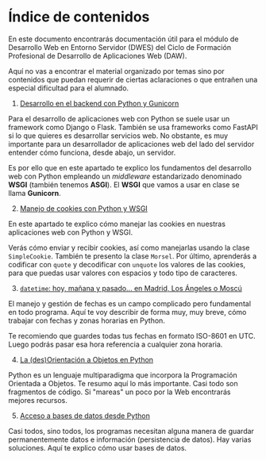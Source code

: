 # Índice de contenidos
En este documento encontrarás documentación útil para el módulo de Desarrollo Web en Entorno Servidor (DWES) del Ciclo de Formación Profesional de Desarrollo de Aplicaciones Web (DAW).

Aquí no vas a encontrar el material organizado por temas sino por contenidos que puedan requerir de ciertas aclaraciones o que entrañen una especial dificultad para el alumnado.

1. [Desarrollo en el backend con Python y Gunicorn](wsgi.md)

Para el desarrollo de aplicaciones web con Python se suele usar un framework como Django o Flask. También se usa frameworks como FastAPI si lo que quieres es desarrollar servicios web. No obstante, es muy importante para un desarrollador de aplicaciones web del lado del servidor entender cómo funciona, desde abajo, un servidor.

Es por ello que en este apartado te explico los fundamentos del desarrollo web con Python empleando un *middleware* estandarizado denominado **WSGI** (también tenemos **ASGI**). El **WSGI** que vamos a usar en clase se llama **Gunicorn**.

2. [Manejo de cookies con Python y WSGI](cookies.md)

En este apartado te explico cómo manejar las cookies en nuestras aplicaciones web con Python y WSGI.

Verás cómo enviar y recibir cookies, así como manejarlas usando la clase `SimpleCookie`. También te presento la clase `Morsel`. Por último, aprenderás a codificar con `quote` y decodificar con `unquote` los valores de las cookies, para que puedas usar valores con espacios y todo tipo de caracteres.

3. [`datetime`: hoy, mañana y pasado... en Madrid, Los Ángeles o Moscú](datetime.md)

El manejo y gestión de fechas es un campo complicado pero fundamental en todo programa. Aquí te voy describir de forma muy, muy breve, cómo trabajar con fechas y zonas horarias en Python.

Te recomiendo que guardes todas tus fechas en formato ISO-8601 en UTC. Luego podrás pasar esa hora referencia a cualquier zona horaria.

4. [La (des)Orientación a Objetos en Python](poo.md)

Python es un lenguaje multiparadigma que incorpora la Programación Orientada a Objetos. Te resumo aquí lo más importante. Casi todo son fragmentos de código. Si "mareas" un poco por la Web encontrarás mejores recursos.

5. [Acceso a bases de datos desde Python](bbdd.md)

Casi todos, sino todos, los programas necesitan alguna manera de guardar permanentemente datos e información (persistencia de datos). Hay varias soluciones. Aquí te explico cómo usar bases de datos.
